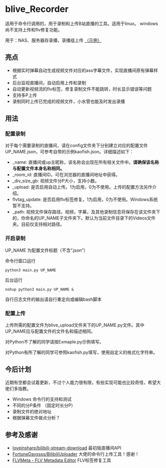 # blive_Recorder 

适用于命令行调用的，用于录制和上传B站直播的工具。适用于linux。 windows尚不支持上传和flv修复功能。

用于：NAS、服务器存录播，录播组上传 [（示例）](https://space.bilibili.com/8065572)


## 亮点
- 根据实时弹幕自动生成视频文件对应的ass字幕文件，实现直播间原有弹幕样式
- 后台监视直播间，自动启用上传和录制
- 自动更新视频流的flv标签，修复录制文件不能跳转，时长显示错误等问题
- 支持多P上传
- 录制同时上传已完成的视频文件，小水管也能及时发出录播  
## 用法
### 配置录制
对于每个需要录制的直播间，请在config文件夹下分别建立对应的配置文件UP_NAME.json，可参考自带的示例kaofish.json。详细描述如下：
- _name: 直播间或up主昵称，该名称会出现在所有相关文件中。**请确保该名称与配置文件本身名称相同。**
- _room_id: 直播间ID。可在浏览器的直播间地址中获得。 
- _div_size_gb: 视频文件分P大小，支持小数。
- _upload: 是否启用自动上传。1为启用，0为不使用。上传的配置方法另作介绍。
- flvtag_update: 是否启用flv标签修复。1为启用，0为不使用。Windows系统暂不支持。
- _path: 视频文件保存路径。视频，字幕，及其他录制信息将保存在该文件夹下的，你命名的UP_NAME子文件夹下。默认为当前文件目录下的Videos文件夹。目前仅支持相对路径。

### 开启录制
UP_NAME 为配置文件标题（不含“.json”）

命令行窗口运行
```
python3 main.py UP_NAME
```
后台运行
```
nohup python3 main.py UP_NAME & 
```
自行日志文件的输出请自行重定向或编辑bash脚本


### 配置上传
上传所需的配置文件为blive_upload文件夹下的UP_NAME.py文件。其中UP_NAME应与配置文件的文件名和描述相同。

对Python不了解的同学请按Exmaple.py示例填写。

对Python有所了解的同学可参照kaofish.py填写，使用自定义的格式化字符串。

## 今后计划
近期有空都会试着更新，不过个人能力很有限，有些实现可能也比较奇怪，希望大佬们多指教。

- Windows 命令行的支持和测试
- 不同的分P条件 （固定时长分P）
- 录制文件的绝对地址
- 根据弹幕文件做点分析？

## 参考及感谢

- [loveinshare/bilibili-stream-download](https://github.com/loveinshare/bilibili-stream-download) 最初版直播间API
- [FortuneDayssss/BilibiliUploader](https://github.com/FortuneDayssss/BilibiliUploader) 大佬的命令行上传工具！感谢！
- [FLVMeta - FLV Metadata Editor](https://flvmeta.com/) FLV标签修复工具
